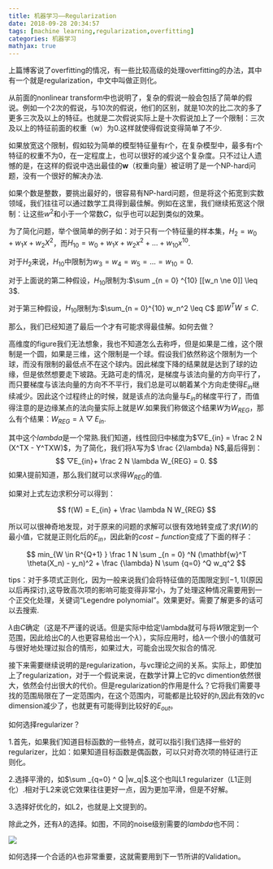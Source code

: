 ```yaml
---
title: 机器学习——Regularization
date: 2018-09-28 20:34:57
tags: [machine learning,regularization,overfitting]
categories: 机器学习
mathjax: true
---
```

上篇博客说了overfitting的情况，有一些比较高级的处理overfitting的办法，其中有一个就是regularization，中文中叫做正则化。
<!--more-->

从前面的nonlinear transform中也说明了，复杂的假说一般会包括了简单的假说。例如一个2次的假说，与10次的假说，他们的区别，就是10次的比二次的多了更多三次及以上的特征。也就是二次假说实际上是十次假说加上了一个限制：三次及以上的特征前面的权重（w）为0.这样就使得假说变得简单了不少.

如果放宽这个限制，假如较为简单的模型特征量有r个，在复杂模型中，最多有r个特征的权重不为0，在一定程度上，也可以很好的减少这个复杂度。只不过让人遗憾的是，在这样的假说中选出最佳的$\mathbf w$（权重向量）被证明了是一个NP-hard问题，没有一个很好的解决办法.

如果个数是整数，要挑出最好的，很容易有NP-hard问题，但是将这个拓宽到实数领域，我们往往可以通过数学工具得到最佳解。例如在这里，我们继续拓宽这个限制：让这些$w^2$和小于一个常数$C$，似乎也可以起到类似的效果。

为了简化问题，举个很简单的例子如：对于只有一个特征量的样本集，$H_2 = w_0+w_1x+w_2X^2$，而$H_{10} = w_0+w_1x+w_2x^2+...+w_{10}x^{10}$.

对于$H_2$来说，$H_{10}$中限制为$w_3 = w_4 = w_5 = ...= w_{10} = 0$.

对于上面说的第二种假设，$H_{10}$限制为:$\sum _{n = 0} ^{10} [[w_n \ne 0]] \leq 3$.

对于第三种假设，$H_{10}$限制为:$\sum_{n = 0}^{10} w_n^2 \leq C$ 即$W^TW \leq C$.

那么，我们已经知道了最后一个才有可能求得最佳解。如何去做？

高维度的figure我们无法想象，我也不知道怎么去称呼，但是如果是二维，这个限制是一个圆，如果是三维，这个限制是一个球。假设我们依然称这个限制为一个球，而没有限制的最低点不在这个球内。因此梯度下降的结果就是达到了球的边缘，但是依然想要走下坡路。无路可走的情况，是梯度与该法向量的方向平行了，而只要梯度与该法向量的方向不不平行，我们总是可以朝着某个方向走使得$E_{in}$继续减少。因此这个过程终止的时候，就是该点的法向量与$E_{in}$的梯度平行了，而值得注意的是边缘某点的法向量实际上就是$W$.如果我们称做这个结果$W$为$W_{REG}$，那么有个结果：$W_{REG} = \lambda ▽E_{in}$.

其中这个$lambda$是一个常熟.我们知道，线性回归中梯度为$▽E_{in} = \frac 2 N (X^TX - Y^TXW)$，为了简化，我们将$\lambda$写为$ \frac {2\lambda} N$,最后得到：
$$
▽E_{in}+ \frac 2 N \lambda W_{REG} = 0.
$$ 
如果$\lambda$提前知道，那么我们就可以求得$W_{REG}$的值.

如果对上式左边求积分可以得到： 

$$
f(W) = E_{in} + \frac \lambda N W_{REG} 
$$

所以可以很神奇地发现，对于原来的问题的求解可以很有效地转变成了求$f(W)$的最小值，它就是正则化后的$E_{in}$，因此新的$cost-function$变成了下面的样子：

$$
min_{W \in R^{Q+1} } \frac 1 N \sum _{n = 0} ^N (\mathbf{w}^T \theta(X_n) - y_n)^2 + \frac {\lambda} N \sum {q=0} ^Q w_q^2
$$

tips：对于多项式正则化，因为一般来说我们会将特征值的范围限定到$[-1,1]$(原因以后再探讨),这导致高次项的影响可能变得非常小，为了处理这种情况需要用到一个正交化处理，关键词“Legendre polynomial”。效果更好。需要了解更多的话可以去搜索.

$\lambda$由$C$确定（这是不严谨的说话。但是实际中给定\lambda就可与将$W$限定到一个范围，因此给出C的人也更容易给出一个$\lambda$），实际应用时，给$\lambda$一个很小的值就可与很好地处理过拟合的情形，如果过大，可能会出现欠拟合的情况.

接下来需要继续说明的是regularization，与vc理论之间的关系。实际上，即使加上了regularization，对于一个假说来说，在数学计算上它的vc dimention依然很大，依然会付出很大的代价。但是regularization的作用是什么？它将我们需要寻找的范围局限在了一定范围内，在这个范围内，可能都是比较好的$h$,因此有效的vc dimension减少了，也就更有可能得到比较好的$E_{out}$。

如何选择regularizer？

1.首先，如果我们知道目标函数的一些特点，就可以指引我们选择一些好的regularizer，比如：如果知道目标函数是偶函数，可以只对奇次项的特征进行正则化。

2.选择平滑的，如$\sum _{q=0} ^ Q |w_q|$.这个也叫L1 regularizer（L1正则化）.相对于L2来说它效果往往更好一点，因为更加平滑，但是不好解。

3.选择好优化的，如L2，也就是上文提到的。

除此之外，还有$\lambda$的选择。如图，不同的noise级别需要的$lambda$也不同：

![](https://evolution-video.oss-cn-beijing.aliyuncs.com/images/QWA_KMVHC_%7DZWJF3%607C%5DQYA.png)

如何选择一个合适的$\lambda$也非常重要，这就需要用到下一节所讲的Validation。